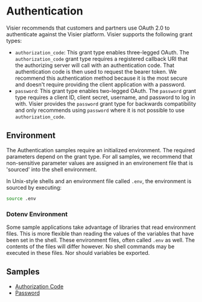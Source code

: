 # Authentication
Visier recommends that customers and partners use OAuth 2.0 to authenticate against the Visier platform. Visier supports the following grant types:
* `authorization_code`: This grant type enables three-legged OAuth. The `authorization_code` grant type requires a registered callback URI that the authorizing server will call with an authentication code. That authentication code is then used to request the bearer token. We recommend this authentication method because it is the most secure and doesn't require providing the client application with a password.
* `password`: This grant type enables two-legged OAuth. The `password` grant type requires a client ID, client secret, username, and password to log in with. Visier provides the `password` grant type for backwards compatibility and only recommends using `password` where it is not possible to use `authorization_code`.

## Environment
The Authentication samples require an initialized environment. The required parameters depend on the grant type. For all samples, we recommend that non-sensitive parameter values are assigned in an environement file that is 'sourced' into the shell environment.

In Unix-style shells and an environment file called `.env`, the environment is sourced by executing:
```sh
source .env
```

### Dotenv Environment
Some sample applications take advantage of libraries that read environment files. This is more flexible than reading the values of the variables that have been set in the shell. These environment files, often called `.env` as well. The contents of the files will differ however. No shell commands may be executed in these files. Nor should variables be exported.

## Samples
* [Authorization Code](oauth2-code)
* [Password](oauth2-password)
